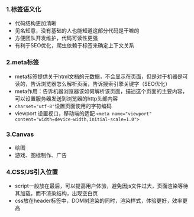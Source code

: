 ### 1.标签语义化

- 代码结构更加清晰
- 见名知意，没有基础的人也能知道这部分代码是干嘛的
- 方便团队开发维护，代码可读性更强
- 有利于SEO优化，爬虫依赖于标签来确定上下文关系

### 2.meta标签

- meta标签提供关于html文档的元数据，不会显示在页面，但是对于机器是可读的，告诉浏览器怎么解析页面，告诉搜索引擎关键字（SEO优化）
- meta作用：告诉机器浏览器该如何解析该页面，描述这个页面的主要内容，可以设置服务器发送到浏览器的http头部内容
- `charset="utf-8"`设置页面使用的字符编码
- viewport 设置视口，移动端的适配 `<meta name="viewport" content="width=device-width,initial-scale=1.0">`

### 3.Canvas

- 绘图
- 游戏、图标制作、广告

### 4.CSS/JS引入位置

- script一般放在最后，可以提高用户体验，避免因js文件过大，页面渲染等待其加载，而不渲染结构，出现空白页
- css放在header标签中，DOM树渲染的同时，渲染样式，体验更好，效率更高

